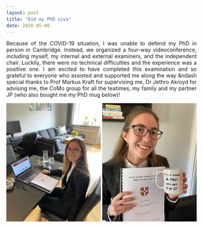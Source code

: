 ```yaml
---
layout: post
title: "Did my PhD viva"
date: 2020-05-08
---
```


<p align="justify">
    Because of the COVID-19 situation, I was unable to defend my PhD in person in Cambridge. 
    Instead, we organized a four-way videoconference, including myself, my internal and external examiners, and the independent chair. 
    Luckily, there were no technical difficulties and the experience was a positive one. 
    I am excited to have completed this examination and so grateful to everyone who assisted and supported me along the way &ndash special thanks to Prof Markus Kraft for supervising me, Dr Jethro Akroyd for advising me, the CoMo group for all the teatimes, my family and my partner JP (who also bought me my PhD mug below)! 
</p>

<img src="/images/viva1.jpg" width="250"/>
<img src="/images/viva2.jpg" width="250"/>


<p>
  <br/>
  <br/>
</p>
